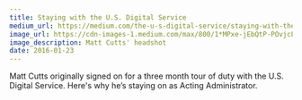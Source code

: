 ```yaml
---
title: Staying with the U.S. Digital Service
medium_url: https://medium.com/the-u-s-digital-service/staying-with-the-u-s-digital-service-d465685c921f#.hejlmxq4x
image_url: https://cdn-images-1.medium.com/max/800/1*MPxe-jEbQtP-POvjcLY5KA.jpeg
image_description: Matt Cutts' headshot
date: 2016-01-23
---
```


Matt Cutts originally signed on for a three month tour of duty with the U.S. Digital Service. Here's why he’s staying on as Acting Administrator.
